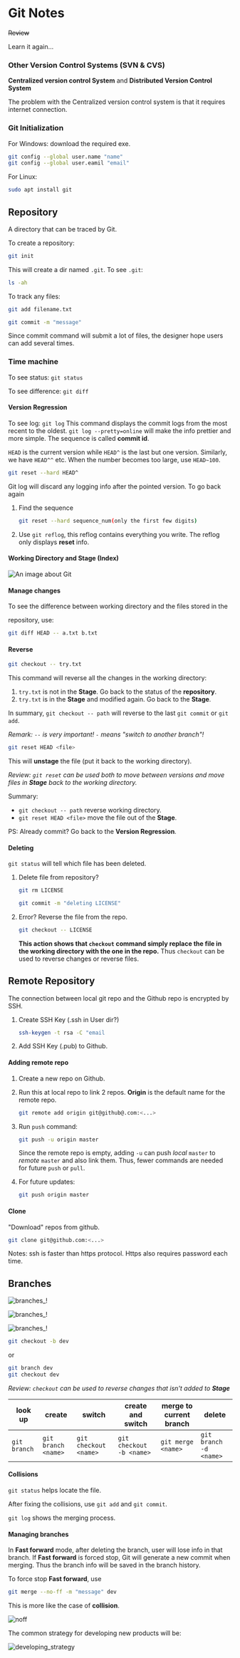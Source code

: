 # Git Notes

~~Review~~ 

Learn it again...

### Other Version Control Systems (SVN & CVS)

**Centralized version control System** and **Distributed Version Control System**

The problem with the Centralized version control system is that it requires internet connection.

### Git Initialization

For Windows: download the required exe.

```bash
git config --global user.name "name"
git config --global user.eamil "email"
```

For Linux:

```bash
sudo apt install git
```



## Repository

A directory that can be traced by Git.

To create a repository: 

```bash
git init
```

This will create a dir named `.git`. To see `.git`:

```bash
ls -ah
```

To track any files:

```bash
git add filename.txt
```

```bash
git commit -m "message"
```

Since commit command will submit a lot of files, the designer hope users can add several times.



### Time machine

To see status:  `git status`

To see difference: `git diff`



#### Version Regression

To see log: `git log` This command displays the commit logs from the most recent to the oldest. `git log --pretty=online` will make the info prettier and more simple. The sequence is called **commit id**.

`HEAD` is the current version while `HEAD^` is the last but one version. Similarly, we have `HEAD^^` etc. When the number becomes too large, use `HEAD~100`.

```bash
git reset --hard HEAD^
```

Git log will discard any logging info after the pointed version. To go back again

1. Find the sequence 

   ```bash
   git reset --hard sequence_num(only the first few digits)
   ```

2. Use `git reflog`, this reflog contains everything you write. The reflog only displays **reset** info.



#### Working Directory and Stage (Index)

![An image about Git](https://github.com/tctco/bingyan-summer-camp-2019/blob/master/tctco/reports/2019.7.6/pics/Stage.jpg "basic")



#### Manage changes

To see the difference between working directory and the files stored in the 

repository, use: 

```bash
git diff HEAD -- a.txt b.txt
```



#### Reverse

```bash
git checkout -- try.txt
```

This command will reverse all the changes in the working directory:

1. `try.txt` is not in the **Stage**. Go back to the status of the **repository**.
2. `try.txt` is in the **Stage** and modified again. Go back to the **Stage**.

In summary, `git checkout -- path` will reverse to the last `git commit` or `git add`.

*Remark: `--` is very important! `-` means "switch to another branch"!*



```bash
git reset HEAD <file>
```

This will **unstage** the file (put it back to the working directory).

*Review: `git reset` can be used both to move between versions and move files in **Stage** back to the working directory.*

Summary: 

- `git checkout -- path` reverse working directory.
- `git reset HEAD <file>` move the file out of the **Stage**.

PS: Already commit? Go back to the **Version Regression**.



#### Deleting

`git status` will tell which file has been deleted.

1. Delete file from repository? 

   ```bash
   git rm LICENSE
   ```

   ```bash
   git commit -m "deleting LICENSE"
   ```

2. Error? Reverse the file from the repo.

   ```bash
   git checkout -- LICENSE
   ```

   **This action shows that `checkout` command simply replace the file in the working directory with the one in the repo.** Thus `checkout` can be used to reverse changes or reverse files.



## Remote Repository

The connection between local git repo and the Github repo is encrypted by SSH.

1. Create SSH Key (.ssh in User dir?)

   ```bash
   ssh-keygen -t rsa -C "email
   ```

2. Add SSH Key (.pub) to Github.

   

#### Adding remote repo

1. Create a new repo on Github.

2. Run this at local repo to link 2 repos. **Origin** is the default name for the remote repo.

   ```bash
   git remote add origin git@github@.com:<...>
   ```

3. Run `push` command:

   ```bash
   git push -u origin master
   ```

   Since the remote repo is empty, adding `-u` can push *local* `master` to *remote* `master` and also link them. Thus, fewer commands are needed for future `push` or `pull`.
   
4. For future updates:

   ```bash
   git push origin master
   ```

   

#### Clone

"Download" repos from github.

```bash
git clone git@github.com:<...>
```

Notes: ssh is faster than https protocol. Https also requires password each time.



## Branches

![branches_!](https://github.com/tctco/bingyan-summer-camp-2019/blob/master/tctco/reports/2019.7.6/pics/branches_1.png "branches")

![branches_!](https://github.com/tctco/bingyan-summer-camp-2019/blob/master/tctco/reports/2019.7.6/pics/branches_2.png "branches")

![branches_!](https://github.com/tctco/bingyan-summer-camp-2019/blob/master/tctco/reports/2019.7.6/pics/branches_3.png "branches")

```bash
git checkout -b dev
```

or

```bash
git branch dev
git checkout dev
```

*Review: `checkout` can be used to reverse changes that isn't added to **Stage***

| look up      | create              | switch                | create and switch        | merge to current branch | delete                 |
| ------------ | ------------------- | --------------------- | ------------------------ | ----------------------- | ---------------------- |
| `git branch` | `git branch <name>` | `git checkout <name>` | `git checkout -b <name>` | `git merge <name>`      | `git branch -d <name>` |

#### Collisions

`git status` helps locate the file.

After fixing the collisions, use `git add` and `git commit`.

`git log` shows the merging process.

#### Managing branches

In **Fast forward** mode, after deleting the branch, user will lose info in that branch. If **Fast forward** is forced stop, Git will generate a new commit when merging. Thus the branch info will be saved in the branch history.

To force stop **Fast forward**, use 

```bash
git merge --no-ff -m "message" dev
```

This is more like the case of **collision**.

![noff](https://github.com/tctco/bingyan-summer-camp-2019/blob/master/tctco/reports/2019.7.6/pics/noff.png "noff")

The common strategy for developing new products will be:

![developing_strategy](https://github.com/tctco/bingyan-summer-camp-2019/blob/master/tctco/reports/2019.7.6/pics/developing_strategy.png "strategy")
